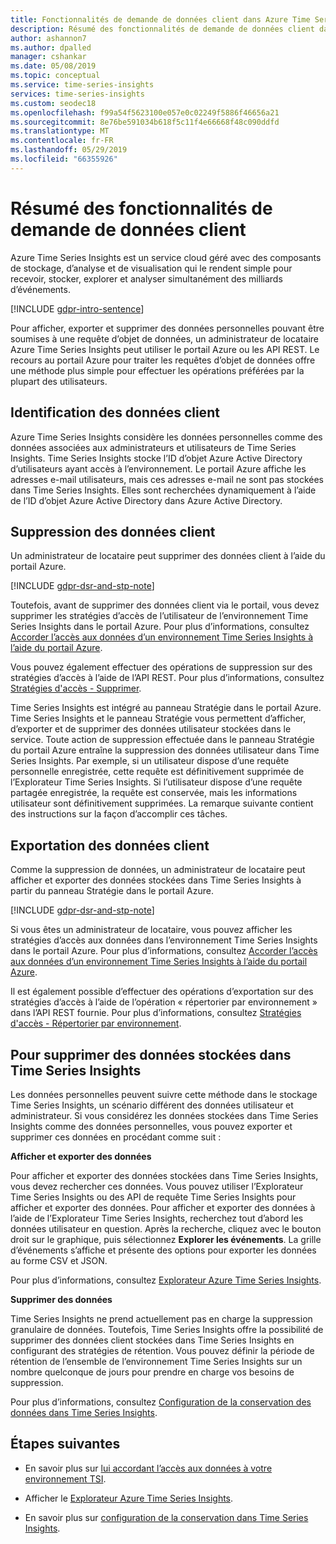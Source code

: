 ```yaml
---
title: Fonctionnalités de demande de données client dans Azure Time Series Insights | Microsoft Docs
description: Résumé des fonctionnalités de demande de données client dans Azure Time Series Insights.
author: ashannon7
ms.author: dpalled
manager: cshankar
ms.date: 05/08/2019
ms.topic: conceptual
ms.service: time-series-insights
services: time-series-insights
ms.custom: seodec18
ms.openlocfilehash: f99a54f5623100e057e0c02249f5886f46656a21
ms.sourcegitcommit: 8e76be591034b618f5c11f4e66668f48c090ddfd
ms.translationtype: MT
ms.contentlocale: fr-FR
ms.lasthandoff: 05/29/2019
ms.locfileid: "66355926"
---
```

# <a name="summary-of-customer-data-request-features"></a>Résumé des fonctionnalités de demande de données client

Azure Time Series Insights est un service cloud géré avec des composants de stockage, d’analyse et de visualisation qui le rendent simple pour recevoir, stocker, explorer et analyser simultanément des milliards d’événements.

[!INCLUDE [gdpr-intro-sentence](../../includes/gdpr-intro-sentence.md)]

Pour afficher, exporter et supprimer des données personnelles pouvant être soumises à une requête d’objet de données, un administrateur de locataire Azure Time Series Insights peut utiliser le portail Azure ou les API REST. Le recours au portail Azure pour traiter les requêtes d’objet de données offre une méthode plus simple pour effectuer les opérations préférées par la plupart des utilisateurs.

## <a name="identifying-customer-data"></a>Identification des données client

Azure Time Series Insights considère les données personnelles comme des données associées aux administrateurs et utilisateurs de Time Series Insights. Time Series Insights stocke l’ID d’objet Azure Active Directory d’utilisateurs ayant accès à l’environnement. Le portail Azure affiche les adresses e-mail utilisateurs, mais ces adresses e-mail ne sont pas stockées dans Time Series Insights. Elles sont recherchées dynamiquement à l’aide de l’ID d’objet Azure Active Directory dans Azure Active Directory.

## <a name="deleting-customer-data"></a>Suppression des données client

Un administrateur de locataire peut supprimer des données client à l’aide du portail Azure.

[!INCLUDE [gdpr-dsr-and-stp-note](../../includes/gdpr-dsr-and-stp-note.md)]

Toutefois, avant de supprimer des données client via le portail, vous devez supprimer les stratégies d’accès de l’utilisateur de l’environnement Time Series Insights dans le portail Azure. Pour plus d’informations, consultez [Accorder l’accès aux données d’un environnement Time Series Insights à l’aide du portail Azure](time-series-insights-data-access.md).

Vous pouvez également effectuer des opérations de suppression sur des stratégies d’accès à l’aide de l’API REST. Pour plus d’informations, consultez [Stratégies d'accès - Supprimer](/rest/api/time-series-insights/management/accesspolicies/delete).

Time Series Insights est intégré au panneau Stratégie dans le portail Azure. Time Series Insights et le panneau Stratégie vous permettent d’afficher, d’exporter et de supprimer des données utilisateur stockées dans le service. Toute action de suppression effectuée dans le panneau Stratégie du portail Azure entraîne la suppression des données utilisateur dans Time Series Insights. Par exemple, si un utilisateur dispose d’une requête personnelle enregistrée, cette requête est définitivement supprimée de l’Explorateur Time Series Insights. Si l’utilisateur dispose d’une requête partagée enregistrée, la requête est conservée, mais les informations utilisateur sont définitivement supprimées. La remarque suivante contient des instructions sur la façon d’accomplir ces tâches.

## <a name="exporting-customer-data"></a>Exportation des données client

Comme la suppression de données, un administrateur de locataire peut afficher et exporter des données stockées dans Time Series Insights à partir du panneau Stratégie dans le portail Azure.

[!INCLUDE [gdpr-dsr-and-stp-note](../../includes/gdpr-dsr-and-stp-note.md)]

Si vous êtes un administrateur de locataire, vous pouvez afficher les stratégies d’accès aux données dans l’environnement Time Series Insights dans le portail Azure. Pour plus d’informations, consultez [Accorder l’accès aux données d’un environnement Time Series Insights à l’aide du portail Azure](time-series-insights-data-access.md).

Il est également possible d’effectuer des opérations d’exportation sur des stratégies d’accès à l’aide de l’opération « répertorier par environnement » dans l’API REST fournie. Pour plus d’informations, consultez [Stratégies d'accès - Répertorier par environnement](/rest/api/time-series-insights/management/accesspolicies/listbyenvironment).

## <a name="to-delete-data-stored-within-time-series-insights"></a>Pour supprimer des données stockées dans Time Series Insights

Les données personnelles peuvent suivre cette méthode dans le stockage Time Series Insights, un scénario différent des données utilisateur et administrateur. Si vous considérez les données stockées dans Time Series Insights comme des données personnelles, vous pouvez exporter et supprimer ces données en procédant comme suit :

**Afficher et exporter des données**

Pour afficher et exporter des données stockées dans Time Series Insights, vous devez rechercher ces données. Vous pouvez utiliser l’Explorateur Time Series Insights ou des API de requête Time Series Insights pour afficher et exporter des données. Pour afficher et exporter des données à l’aide de l’Explorateur Time Series Insights, recherchez tout d’abord les données utilisateur en question. Après la recherche, cliquez avec le bouton droit sur le graphique, puis sélectionnez **Explorer les événements**. La grille d’événements s’affiche et présente des options pour exporter les données au forme CSV et JSON.

Pour plus d’informations, consultez [Explorateur Azure Time Series Insights](time-series-insights-explorer.md).

**Supprimer des données**

Time Series Insights ne prend actuellement pas en charge la suppression granulaire de données. Toutefois, Time Series Insights offre la possibilité de supprimer des données client stockées dans Time Series Insights en configurant des stratégies de rétention. Vous pouvez définir la période de rétention de l’ensemble de l’environnement Time Series Insights sur un nombre quelconque de jours pour prendre en charge vos besoins de suppression.

Pour plus d’informations, consultez [Configuration de la conservation des données dans Time Series Insights](time-series-insights-how-to-configure-retention.md).

## <a name="next-steps"></a>Étapes suivantes

* En savoir plus sur [lui accordant l’accès aux données à votre environnement TSI](./time-series-insights-data-access.md).

* Afficher le [Explorateur Azure Time Series Insights](time-series-insights-explorer.md).

* En savoir plus sur [configuration de la conservation dans Time Series Insights](time-series-insights-how-to-configure-retention.md).